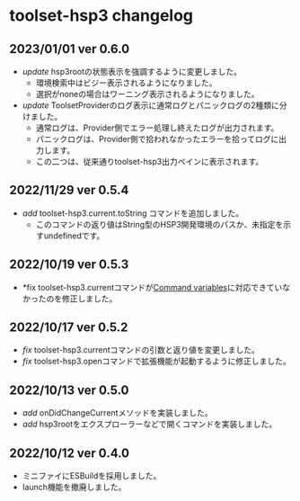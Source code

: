 # toolset-hsp3 changelog

## 2023/01/01 ver 0.6.0
- *update* hsp3rootの状態表示を強調するように変更しました。
  - 環境検索中はビジー表示されるようになりました。
  - 選択がnoneの場合はワーニング表示されるようになりました。
- *update* ToolsetProviderのログ表示に通常ログとパニックログの2種類に分けました。
  - 通常ログは、Provider側でエラー処理し終えたログが出力されます。
  - パニックログは、Provider側で拾われなかったエラーを拾ってログに出力します。
  - この二つは、従来通りtoolset-hsp3出力ペインに表示されます。

## 2022/11/29 ver 0.5.4
- *add* toolset-hsp3.current.toString コマンドを追加しました。
  - このコマンドの返り値はString型のHSP3開発環境のパスか、未指定を示すundefinedです。

## 2022/10/19 ver 0.5.3
- *fix toolset-hsp3.currentコマンドが[Command variables](https://code.visualstudio.com/docs/editor/variables-reference#_command-variables)に対応できていなかったのを修正しました。

## 2022/10/17 ver 0.5.2
- *fix* toolset-hsp3.currentコマンドの引数と返り値を変更しました。
- *fix* toolset-hsp3.openコマンドで拡張機能が起動するように修正しました。

## 2022/10/13 ver 0.5.0
- *add* onDidChangeCurrentメソッドを実装しました。
- *add* hsp3rootをエクスプローラーなどで開くコマンドを実装しました。

## 2022/10/12 ver 0.4.0
- ミニファイにESBuildを採用しました。
- launch機能を撤廃しました。
